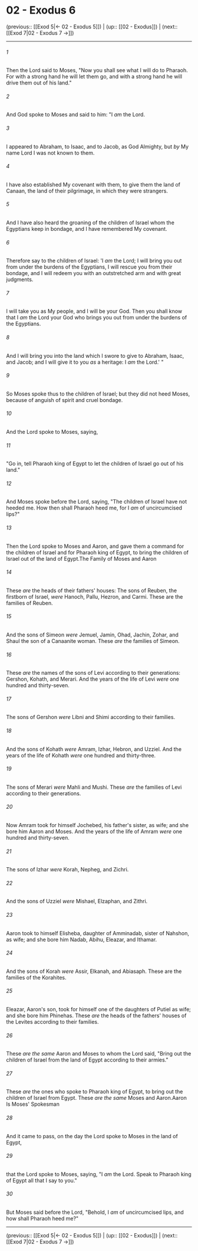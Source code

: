 # 02 - Exodus 6

(previous:: [[Exod 5|← 02 - Exodus 5]]) | (up:: [[02 - Exodus]]) | (next:: [[Exod 7|02 - Exodus 7 →]])

***


###### 1 
Then the Lord said to Moses, "Now you shall see what I will do to Pharaoh. For with a strong hand he will let them go, and with a strong hand he will drive them out of his land." 

###### 2 
And God spoke to Moses and said to him: "I _am_ the Lord. 

###### 3 
I appeared to Abraham, to Isaac, and to Jacob, as God Almighty, but _by_ My name Lord I was not known to them. 

###### 4 
I have also established My covenant with them, to give them the land of Canaan, the land of their pilgrimage, in which they were strangers. 

###### 5 
And I have also heard the groaning of the children of Israel whom the Egyptians keep in bondage, and I have remembered My covenant. 

###### 6 
Therefore say to the children of Israel: 'I _am_ the Lord; I will bring you out from under the burdens of the Egyptians, I will rescue you from their bondage, and I will redeem you with an outstretched arm and with great judgments. 

###### 7 
I will take you as My people, and I will be your God. Then you shall know that I _am_ the Lord your God who brings you out from under the burdens of the Egyptians. 

###### 8 
And I will bring you into the land which I swore to give to Abraham, Isaac, and Jacob; and I will give it to you _as_ a heritage: I _am_ the Lord.' " 

###### 9 
So Moses spoke thus to the children of Israel; but they did not heed Moses, because of anguish of spirit and cruel bondage. 

###### 10 
And the Lord spoke to Moses, saying, 

###### 11 
"Go in, tell Pharaoh king of Egypt to let the children of Israel go out of his land." 

###### 12 
And Moses spoke before the Lord, saying, "The children of Israel have not heeded me. How then shall Pharaoh heed me, for I _am_ of uncircumcised lips?" 

###### 13 
Then the Lord spoke to Moses and Aaron, and gave them a command for the children of Israel and for Pharaoh king of Egypt, to bring the children of Israel out of the land of Egypt.The Family of Moses and Aaron 

###### 14 
These _are_ the heads of their fathers' houses: The sons of Reuben, the firstborn of Israel, _were_ Hanoch, Pallu, Hezron, and Carmi. These are the families of Reuben. 

###### 15 
And the sons of Simeon _were_ Jemuel, Jamin, Ohad, Jachin, Zohar, and Shaul the son of a Canaanite woman. These _are_ the families of Simeon. 

###### 16 
These _are_ the names of the sons of Levi according to their generations: Gershon, Kohath, and Merari. And the years of the life of Levi _were_ one hundred and thirty-seven. 

###### 17 
The sons of Gershon _were_ Libni and Shimi according to their families. 

###### 18 
And the sons of Kohath _were_ Amram, Izhar, Hebron, and Uzziel. And the years of the life of Kohath _were_ one hundred and thirty-three. 

###### 19 
The sons of Merari _were_ Mahli and Mushi. These _are_ the families of Levi according to their generations. 

###### 20 
Now Amram took for himself Jochebed, his father's sister, as wife; and she bore him Aaron and Moses. And the years of the life of Amram _were_ one hundred and thirty-seven. 

###### 21 
The sons of Izhar _were_ Korah, Nepheg, and Zichri. 

###### 22 
And the sons of Uzziel _were_ Mishael, Elzaphan, and Zithri. 

###### 23 
Aaron took to himself Elisheba, daughter of Amminadab, sister of Nahshon, as wife; and she bore him Nadab, Abihu, Eleazar, and Ithamar. 

###### 24 
And the sons of Korah _were_ Assir, Elkanah, and Abiasaph. These are the families of the Korahites. 

###### 25 
Eleazar, Aaron's son, took for himself one of the daughters of Putiel as wife; and she bore him Phinehas. These _are_ the heads of the fathers' houses of the Levites according to their families. 

###### 26 
These _are the same_ Aaron and Moses to whom the Lord said, "Bring out the children of Israel from the land of Egypt according to their armies." 

###### 27 
These _are_ the ones who spoke to Pharaoh king of Egypt, to bring out the children of Israel from Egypt. These _are the same_ Moses and Aaron.Aaron Is Moses' Spokesman 

###### 28 
And it came to pass, on the day the Lord spoke to Moses in the land of Egypt, 

###### 29 
that the Lord spoke to Moses, saying, "I _am_ the Lord. Speak to Pharaoh king of Egypt all that I say to you." 

###### 30 
But Moses said before the Lord, "Behold, I _am_ of uncircumcised lips, and how shall Pharaoh heed me?"

***

(previous:: [[Exod 5|← 02 - Exodus 5]]) | (up:: [[02 - Exodus]]) | (next:: [[Exod 7|02 - Exodus 7 →]])
